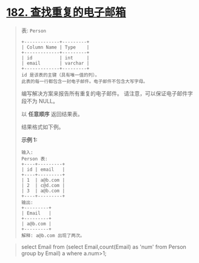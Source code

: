 # [182. 查找重复的电子邮箱](https://leetcode.cn/problems/duplicate-emails/)

> 表: `Person`
>
> ```
> +-------------+---------+
> | Column Name | Type    |
> +-------------+---------+
> | id          | int     |
> | email       | varchar |
> +-------------+---------+
> id 是该表的主键（具有唯一值的列）。
> 此表的每一行都包含一封电子邮件。电子邮件不包含大写字母。
> ```
>
>  
>
> 编写解决方案来报告所有重复的电子邮件。 请注意，可以保证电子邮件字段不为 NULL。
>
> 以 **任意顺序** 返回结果表。
>
> 结果格式如下例。
>
>  
>
> **示例 1:**
>
> ```
> 输入: 
> Person 表:
> +----+---------+
> | id | email   |
> +----+---------+
> | 1  | a@b.com |
> | 2  | c@d.com |
> | 3  | a@b.com |
> +----+---------+
> 输出: 
> +---------+
> | Email   |
> +---------+
> | a@b.com |
> +---------+
> 解释: a@b.com 出现了两次。
> ```



> select Email from (select Email,count(Email) as 'num' from Person group by Email) a where a.num>1;